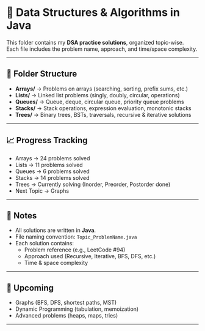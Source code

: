# 📘 Data Structures & Algorithms in Java

This folder contains my **DSA practice solutions**, organized topic-wise.  
Each file includes the problem name, approach, and time/space complexity.  

---

## 📂 Folder Structure
- **Arrays/** → Problems on arrays (searching, sorting, prefix sums, etc.)
- **Lists/** → Linked list problems (singly, doubly, circular, operations)
- **Queues/** → Queue, deque, circular queue, priority queue problems
- **Stacks/** → Stack operations, expression evaluation, monotonic stacks
- **Trees/** → Binary trees, BSTs, traversals, recursive & iterative solutions

---

## 📈 Progress Tracking
- Arrays → 24 problems solved  
- Lists → 11 problems solved  
- Queues → 6 problems solved  
- Stacks → 14 problems solved  
- Trees → Currently solving (Inorder, Preorder, Postorder done)  
- Next Topic → Graphs  

---

## 📝 Notes
- All solutions are written in **Java**.  
- File naming convention: `Topic_ProblemName.java`  
- Each solution contains:
  - Problem reference (e.g., LeetCode #94)
  - Approach used (Recursive, Iterative, BFS, DFS, etc.)
  - Time & space complexity  

---

## 🚀 Upcoming
- Graphs (BFS, DFS, shortest paths, MST)  
- Dynamic Programming (tabulation, memoization)  
- Advanced problems (heaps, maps, tries)

---
